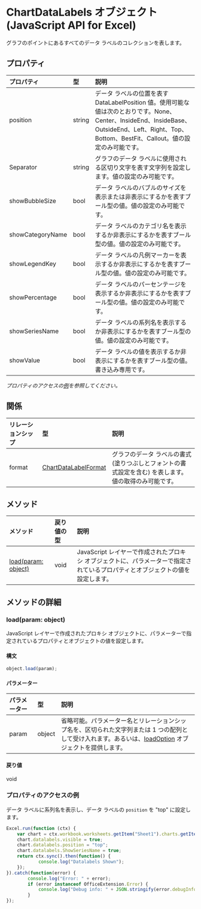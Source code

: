 # <a name="chartdatalabels-object-(javascript-api-for-excel)"></a>ChartDataLabels オブジェクト (JavaScript API for Excel)

グラフのポイントにあるすべてのデータ ラベルのコレクションを表します。

## <a name="properties"></a>プロパティ

| プロパティ     | 型   |説明
|:---------------|:--------|:----------|
|position|string|データ ラベルの位置を表すDataLabelPosition 値。使用可能な値は次のとおりです。None、Center、InsideEnd、InsideBase、OutsideEnd、Left、Right、Top、Bottom、BestFit、Callout。値の設定のみ可能です。|
|Separator|string|グラフのデータ ラベルに使用される区切り文字を表す文字列を設定します。値の設定のみ可能です。|
|showBubbleSize|bool|データ ラベルのバブルのサイズを表示または非表示にするかを表すブール型の値。値の設定のみ可能です。|
|showCategoryName|bool|データ ラベルのカテゴリ名を表示するか非表示にするかを表すブール型の値。値の設定のみ可能です。|
|showLegendKey|bool|データ ラベルの凡例マーカーを表示するか非表示にするかを表すブール型の値。値の設定のみ可能です。|
|showPercentage|bool|データ ラベルのパーセンテージを表示するか非表示にするかを表すブール型の値。値の設定のみ可能です。|
|showSeriesName|bool|データ ラベルの系列名を表示するか非表示にするかを表すブール型の値。値の設定のみ可能です。|
|showValue|bool|データ ラベルの値を表示するか非表示にするかを表すブール型の値。書き込み専用です。|

_プロパティのアクセスの[例](#property-access-examples)を参照してください。_

## <a name="relationships"></a>関係
| リレーションシップ | 型   |説明|
|:---------------|:--------|:----------|
|format|[ChartDataLabelFormat](chartdatalabelformat.md)|グラフのデータ ラベルの書式 (塗りつぶしとフォントの書式設定を含む) を表します。値の取得のみ可能です。|

## <a name="methods"></a>メソッド

| メソッド           | 戻り値の型    |説明|
|:---------------|:--------|:----------|
|[load(param: object)](#loadparam-object)|void|JavaScript レイヤーで作成されたプロキシ オブジェクトに、パラメーターで指定されているプロパティとオブジェクトの値を設定します。|

## <a name="method-details"></a>メソッドの詳細


### <a name="load(param:-object)"></a>load(param: object)
JavaScript レイヤーで作成されたプロキシ オブジェクトに、パラメーターで指定されているプロパティとオブジェクトの値を設定します。

#### <a name="syntax"></a>構文
```js
object.load(param);
```

#### <a name="parameters"></a>パラメーター
| パラメーター    | 型   |説明|
|:---------------|:--------|:----------|
|param|object|省略可能。パラメーター名とリレーションシップ名を、区切られた文字列または 1 つの配列として受け入れます。あるいは、[loadOption](loadoption.md) オブジェクトを提供します。|

#### <a name="returns"></a>戻り値
void
### <a name="property-access-examples"></a>プロパティのアクセスの例

データ ラベルに系列名を表示し、データ ラベルの `position` を "top" に設定します。

```js
Excel.run(function (ctx) { 
    var chart = ctx.workbook.worksheets.getItem("Sheet1").charts.getItem("Chart1"); 
    chart.datalabels.visible = true;
    chart.datalabels.position = "top";
    chart.datalabels.ShowSeriesName = true;
    return ctx.sync().then(function() {
            console.log("Datalabels Shown");
    });
}).catch(function(error) {
        console.log("Error: " + error);
        if (error instanceof OfficeExtension.Error) {
            console.log("Debug info: " + JSON.stringify(error.debugInfo));
        }
});
```
